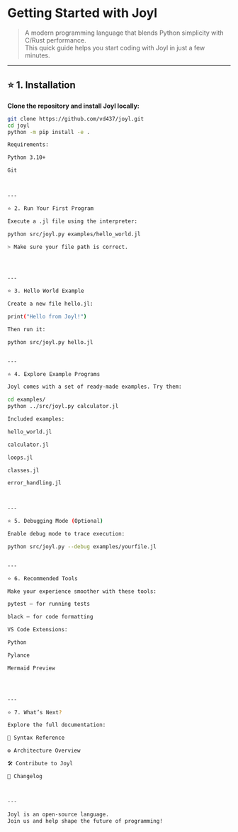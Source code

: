 # Getting Started with **Joyl**

> A modern programming language that blends Python simplicity with C/Rust performance.  
> This quick guide helps you start coding with Joyl in just a few minutes.

---

## ⭐ 1. Installation

**Clone the repository and install Joyl locally:**

```bash
git clone https://github.com/vd437/joyl.git
cd joyl
python -m pip install -e .

Requirements:

Python 3.10+

Git



---

⭐ 2. Run Your First Program

Execute a .jl file using the interpreter:

python src/joyl.py examples/hello_world.jl

> Make sure your file path is correct.




---

⭐ 3. Hello World Example

Create a new file hello.jl:

print("Hello from Joyl!")

Then run it:

python src/joyl.py hello.jl


---

⭐ 4. Explore Example Programs

Joyl comes with a set of ready-made examples. Try them:

cd examples/
python ../src/joyl.py calculator.jl

Included examples:

hello_world.jl

calculator.jl

loops.jl

classes.jl

error_handling.jl



---

⭐ 5. Debugging Mode (Optional)

Enable debug mode to trace execution:

python src/joyl.py --debug examples/yourfile.jl


---

⭐ 6. Recommended Tools

Make your experience smoother with these tools:

pytest — for running tests

black — for code formatting

VS Code Extensions:

Python

Pylance

Mermaid Preview




---

⭐ 7. What’s Next?

Explore the full documentation:

📘 Syntax Reference

⚙️ Architecture Overview

🛠️ Contribute to Joyl

📒 Changelog



---

Joyl is an open-source language.
Join us and help shape the future of programming!
